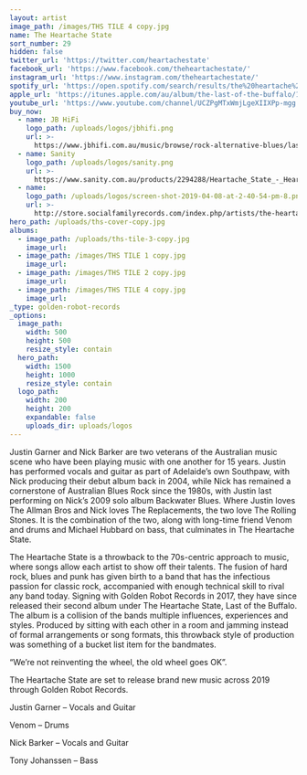 ```yaml
---
layout: artist
image_path: /images/THS TILE 4 copy.jpg
name: The Heartache State
sort_number: 29
hidden: false
twitter_url: 'https://twitter.com/heartachestate'
facebook_url: 'https://www.facebook.com/theheartachestate/'
instagram_url: 'https://www.instagram.com/theheartachestate/'
spotify_url: 'https://open.spotify.com/search/results/the%20heartache%20state'
apple_url: 'https://itunes.apple.com/au/album/the-last-of-the-buffalo/1316941691'
youtube_url: 'https://www.youtube.com/channel/UCZPgMTxWmjLgeXIIXPp-mgg'
buy_now:
  - name: JB HiFi
    logo_path: /uploads/logos/jbhifi.png
    url: >-
      https://www.jbhifi.com.au/music/browse/rock-alternative-blues/last-of-the-buffalo/471872/
  - name: Sanity
    logo_path: /uploads/logos/sanity.png
    url: >-
      https://www.sanity.com.au/products/2294288/Heartache_State_-_Heartache_State
  - name:
    logo_path: /uploads/logos/screen-shot-2019-04-08-at-2-40-54-pm-8.png
    url: >-
      http://store.socialfamilyrecords.com/index.php/artists/the-heartache-state.html
hero_path: /uploads/ths-cover-copy.jpg
albums:
  - image_path: /uploads/ths-tile-3-copy.jpg
    image_url:
  - image_path: /images/THS TILE 1 copy.jpg
    image_url:
  - image_path: /images/THS TILE 2 copy.jpg
    image_url:
  - image_path: /images/THS TILE 4 copy.jpg
    image_url:
_type: golden-robot-records
_options:
  image_path:
    width: 500
    height: 500
    resize_style: contain
  hero_path:
    width: 1500
    height: 1000
    resize_style: contain
  logo_path:
    width: 200
    height: 200
    expandable: false
    uploads_dir: uploads/logos
---
```


Justin Garner and Nick Barker are two veterans of the Australian music scene who have been playing music with one another for 15 years. Justin has performed vocals and guitar as part of Adelaide’s own Southpaw, with Nick producing their debut album back in 2004, while Nick has remained a cornerstone of Australian Blues Rock since the 1980s, with Justin last performing on Nick’s 2009 solo album Backwater Blues. Where Justin loves The Allman Bros and Nick loves The Replacements, the two love The Rolling Stones. It is the combination of the two, along with long-time friend Venom and drums and Michael Hubbard on bass, that culminates in The Heartache State.

The Heartache State is a throwback to the 70s-centric approach to music, where songs allow each artist to show off their talents. The fusion of hard rock, blues and punk has given birth to a band that has the infectious passion for classic rock, accompanied with enough technical skill to rival any band today. Signing with Golden Robot Records in 2017, they have since released their second album under The Heartache State, Last of the Buffalo. The album is a collision of the bands multiple influences, experiences and styles. Produced by sitting with each other in a room and jamming instead of formal arrangements or song formats, this throwback style of production was something of a bucket list item for the bandmates.

“We’re not reinventing the wheel, the old wheel goes OK”.

The Heartache State are set to release brand new music across 2019 through Golden Robot Records.&nbsp;

Justin Garner – Vocals and Guitar

Venom – Drums

Nick Barker – Vocals and Guitar

Tony Johanssen – Bass